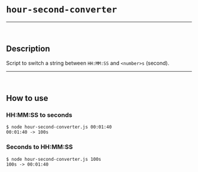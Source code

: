 # `hour-second-converter`

---

<br>

## Description

Script to switch a string between `HH:MM:SS` and `<number>s` (second).

---

<br>

## How to use

### HH:MM:SS to seconds

```shell
$ node hour-second-converter.js 00:01:40
00:01:40 -> 100s
```

### Seconds to HH:MM:SS

```shell
$ node hour-second-converter.js 100s
100s -> 00:01:40
```
